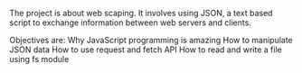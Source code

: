 The project is about web scaping. It involves using JSON, a text based script to exchange information between web servers and clients.

Objectives are: 
Why JavaScript programming is amazing
How to manipulate JSON data
How to use request and fetch API
How to read and write a file using fs module
